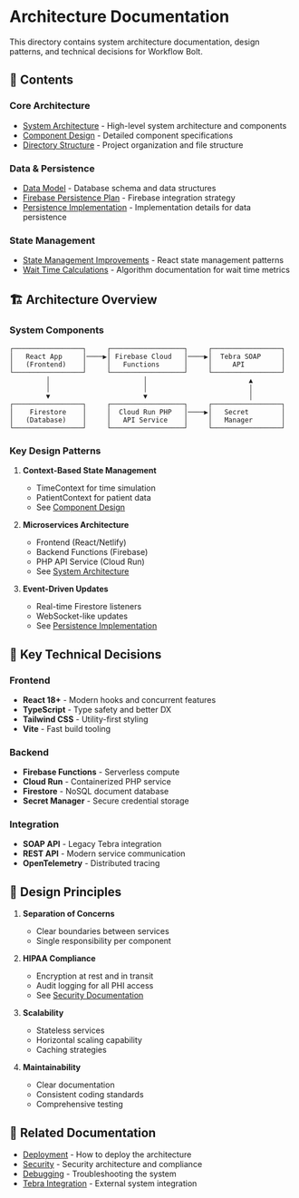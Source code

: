 # Architecture Documentation

This directory contains system architecture documentation, design patterns, and technical decisions for Workflow Bolt.

## 📁 Contents

### Core Architecture

- [System Architecture](architecture.md) - High-level system architecture and components
- [Component Design](component-design.md) - Detailed component specifications
- [Directory Structure](directory-structure.md) - Project organization and file structure

### Data & Persistence

- [Data Model](data-model.md) - Database schema and data structures
- [Firebase Persistence Plan](firebase-persistence-plan.md) - Firebase integration strategy
- [Persistence Implementation](PERSISTENCE_IMPLEMENTATION.md) - Implementation details for data persistence

### State Management

- [State Management Improvements](state-management-improvements.md) - React state management patterns
- [Wait Time Calculations](wait-time-calculations.md) - Algorithm documentation for wait time metrics

## 🏗️ Architecture Overview

### System Components

```
┌─────────────────┐     ┌──────────────────┐     ┌─────────────────┐
│   React App     │────▶│ Firebase Cloud   │────▶│  Tebra SOAP     │
│   (Frontend)    │     │   Functions      │     │     API         │
└─────────────────┘     └──────────────────┘     └─────────────────┘
         │                       │                         ▲
         │                       │                         │
         ▼                       ▼                         │
┌─────────────────┐     ┌──────────────────┐     ┌─────────────────┐
│    Firestore    │     │  Cloud Run PHP   │────▶│   Secret        │
│   (Database)    │     │   API Service    │     │   Manager       │
└─────────────────┘     └──────────────────┘     └─────────────────┘
```

### Key Design Patterns

1. **Context-Based State Management**
   - TimeContext for time simulation
   - PatientContext for patient data
   - See [Component Design](component-design.md)

2. **Microservices Architecture**
   - Frontend (React/Netlify)
   - Backend Functions (Firebase)
   - PHP API Service (Cloud Run)
   - See [System Architecture](architecture.md)

3. **Event-Driven Updates**
   - Real-time Firestore listeners
   - WebSocket-like updates
   - See [Persistence Implementation](PERSISTENCE_IMPLEMENTATION.md)

## 🔑 Key Technical Decisions

### Frontend

- **React 18+** - Modern hooks and concurrent features
- **TypeScript** - Type safety and better DX
- **Tailwind CSS** - Utility-first styling
- **Vite** - Fast build tooling

### Backend

- **Firebase Functions** - Serverless compute
- **Cloud Run** - Containerized PHP service
- **Firestore** - NoSQL document database
- **Secret Manager** - Secure credential storage

### Integration

- **SOAP API** - Legacy Tebra integration
- **REST API** - Modern service communication
- **OpenTelemetry** - Distributed tracing

## 📐 Design Principles

1. **Separation of Concerns**
   - Clear boundaries between services
   - Single responsibility per component

2. **HIPAA Compliance**
   - Encryption at rest and in transit
   - Audit logging for all PHI access
   - See [Security Documentation](../security/)

3. **Scalability**
   - Stateless services
   - Horizontal scaling capability
   - Caching strategies

4. **Maintainability**
   - Clear documentation
   - Consistent coding standards
   - Comprehensive testing

## 🔗 Related Documentation

- [Deployment](../deployment/) - How to deploy the architecture
- [Security](../security/) - Security architecture and compliance
- [Debugging](../debugging/) - Troubleshooting the system
- [Tebra Integration](../tebra-integration/) - External system integration
